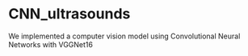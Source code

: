 # CNN_ultrasounds
We implemented a computer vision model using Convolutional Neural Networks with VGGNet16 
